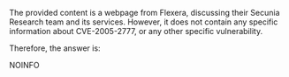 The provided content is a webpage from Flexera, discussing their Secunia Research team and its services. However, it does not contain any specific information about CVE-2005-2777, or any other specific vulnerability.

Therefore, the answer is:

NOINFO